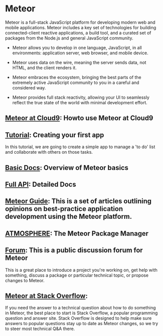 # Meteor

Meteor is a full-stack JavaScript platform for developing modern web and mobile applications. Meteor includes a key set of technologies for building connected-client reactive applications, a build tool, and a curated set of packages from the Node.js and general JavaScript community.

* Meteor allows you to develop in one language, JavaScript, in all environments: application server, web browser, and mobile device.

* Meteor uses data on the wire, meaning the server sends data, not HTML, and the client renders it.

* Meteor embraces the ecosystem, bringing the best parts of the extremely active JavaScript community to you in a careful and considered way.

* Meteor provides full stack reactivity, allowing your UI to seamlessly reflect the true state of the world with minimal development effort.

## [Meteor at Cloud9](https://docs.c9.io/docs/meteor): Howto use Meteor at Cloud9

## [Tutorial](https://www.meteor.com/tutorials/blaze/creating-an-app): Creating your first app
In this tutorial, we are going to create a simple app to manage a 'to do' list and collaborate with others on those tasks.

## [Basic Docs](http://docs.meteor.com/#/basic/): Overview of Meteor basics

## [Full API](http://docs.mSeteor.com/#/full/): Detailed Docs

## [Meteor Guide](http://guide.meteor.com/): This is a set of articles outlining opinions on best-practice application development using the Meteor platform.

## [ATMOSPHERE](https://atmospherejs.com/): The Meteor Package Manager

## [Forum](https://forums.meteor.com/): This is a public discussion forum for Meteor
This is a great place to introduce a project you're working on, get help with something, discuss a package or particular technical topic, or propose changes to Meteor.

## [Meteor at Stack Overflow](http://stackoverflow.com/questions/tagged/meteor):
If you need the answer to a technical question about how to do something in Meteor, the best place to start is Stack Overflow, a popular programming question and answer site. Stack Overflow is designed to help make sure answers to popular questions stay up to date as Meteor changes, so we try to steer most technical Q&A there.